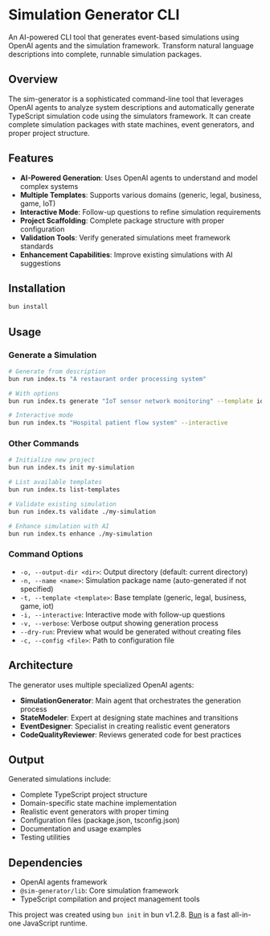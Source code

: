 # Simulation Generator CLI

An AI-powered CLI tool that generates event-based simulations using OpenAI agents and the simulation framework. Transform natural language descriptions into complete, runnable simulation packages.

## Overview

The sim-generator is a sophisticated command-line tool that leverages OpenAI agents to analyze system descriptions and automatically generate TypeScript simulation code using the simulators framework. It can create complete simulation packages with state machines, event generators, and proper project structure.

## Features

- **AI-Powered Generation**: Uses OpenAI agents to understand and model complex systems
- **Multiple Templates**: Supports various domains (generic, legal, business, game, IoT)
- **Interactive Mode**: Follow-up questions to refine simulation requirements
- **Project Scaffolding**: Complete package structure with proper configuration
- **Validation Tools**: Verify generated simulations meet framework standards
- **Enhancement Capabilities**: Improve existing simulations with AI suggestions

## Installation

```bash
bun install
```

## Usage

### Generate a Simulation

```bash
# Generate from description
bun run index.ts "A restaurant order processing system"

# With options
bun run index.ts generate "IoT sensor network monitoring" --template iot --verbose

# Interactive mode
bun run index.ts "Hospital patient flow system" --interactive
```

### Other Commands

```bash
# Initialize new project
bun run index.ts init my-simulation

# List available templates
bun run index.ts list-templates

# Validate existing simulation
bun run index.ts validate ./my-simulation

# Enhance simulation with AI
bun run index.ts enhance ./my-simulation
```

### Command Options

- `-o, --output-dir <dir>`: Output directory (default: current directory)
- `-n, --name <name>`: Simulation package name (auto-generated if not specified)
- `-t, --template <template>`: Base template (generic, legal, business, game, iot)
- `-i, --interactive`: Interactive mode with follow-up questions
- `-v, --verbose`: Verbose output showing generation process
- `--dry-run`: Preview what would be generated without creating files
- `-c, --config <file>`: Path to configuration file

## Architecture

The generator uses multiple specialized OpenAI agents:

- **SimulationGenerator**: Main agent that orchestrates the generation process
- **StateModeler**: Expert at designing state machines and transitions
- **EventDesigner**: Specialist in creating realistic event generators
- **CodeQualityReviewer**: Reviews generated code for best practices

## Output

Generated simulations include:

- Complete TypeScript project structure
- Domain-specific state machine implementation
- Realistic event generators with proper timing
- Configuration files (package.json, tsconfig.json)
- Documentation and usage examples
- Testing utilities

## Dependencies

- OpenAI agents framework
- `@sim-generator/lib`: Core simulation framework
- TypeScript compilation and project management tools

This project was created using `bun init` in bun v1.2.8. [Bun](https://bun.sh) is a fast all-in-one JavaScript runtime.

